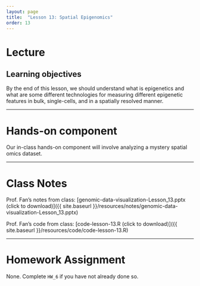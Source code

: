 ```yaml
---
layout: page
title:  "Lesson 13: Spatial Epigenomics"
order: 13
---
```


# Lecture

## Learning objectives

By the end of this lesson, we should understand what is epigenetics and what are some different technologies for measuring different epigenetic features in bulk, single-cells, and in a spatially resolved manner.

---

# Hands-on component

Our in-class hands-on component will involve analyzing a mystery spatial omics dataset.

---

# Class Notes

Prof. Fan’s notes from class: [genomic-data-visualization-Lesson_13.pptx (click to download)]({{ site.baseurl }}/resources/notes/genomic-data-visualization-Lesson_13.pptx)

Prof. Fan’s code from class: [code-lesson-13.R (click to download)]({{ site.baseurl }}/resources/code/code-lesson-13.R) 

---

# Homework Assignment

None. Complete `HW_6` if you have not already done so. 


